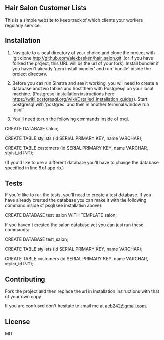 ## Hair Salon Customer Lists

This is a simple website to keep track of which clients your workers regularly service.

## Installation

1. Navigate to a local directory of your choice and clone the project with 'git clone http://github.com/alexbeeken/hair_salon.git' (or if you have forked the project, this URL will be the url of your fork). Install bundler if you haven't already 'gem install bundler' and run 'bundle' inside the project directory.

2. Before you can run Sinatra and see it working, you will need to create a database and two tables and host them with Postgresql on your local machine. (Postgresql installation instructions here: https://wiki.postgresql.org/wiki/Detailed_installation_guides). Start postgresql with 'postgres' and then in another terminal window run 'psql'.

3. You'll need to run the following commands inside of psql.

CREATE DATABASE salon;

CREATE TABLE stylists (id SERIAL PRIMARY KEY, name VARCHAR);

CREATE TABLE customers (id SERIAL PRIMARY KEY, name VARCHAR, styist_id INT);

(If you'd like to use a different database you'll have to change the database specified in line 8 of app.rb.)

## Tests

If you'd like to run the tests, you'll need to create a test database. If you have already created the database you can make it with the following command inside of psql(see installation above):

CREATE DATABASE test_salon WITH TEMPLATE salon;

If you haven't created the salon database yet you can just run these commands:

CREATE DATABASE test_salon;

CREATE TABLE stylists (id SERIAL PRIMARY KEY, name VARCHAR);

CREATE TABLE customers (id SERIAL PRIMARY KEY, name VARCHAR, styist_id INT);

## Contributing

Fork the project and then replace the url in Installation instructions with that of your own copy.

If you are confused don't hesitate to email me at aeb242@gmail.com.

## License

MIT
